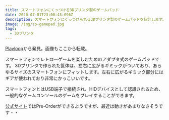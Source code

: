 ```yaml
---
title: スマートフォンにくっつける3Dプリンタ製のゲームパッド
date: 2020-07-01T23:00:43.096Z
description: スマートフォンにくっつけられる3Dプリンタ製のゲームパッドを紹介します。
image: /img/sp-gamepad.jpg
tags:
  - 3Dプリンタ
---
```

[Playloop](https://hackaday.io/project/167275-playloop)から発見。画像もここから転載。

スマートフォンでレトローゲームを楽しむためのアダプタ式のゲームパッドです。
3Dプリンタで作られた筐体は、左右に広がるギミックがついており、あらゆるサイズのスマートフォンにフィットします。左右に広がるギミック部分にはギアが使われており非常にかっこいいです。

スマートフォンとはUSB端子で接続され、HIDデバイスとして認識されるため、一般的なゲームコンソールのゲームをプレイすることができます。

[公式サイト](https://playloop1.weebly.com/)ではPre-Orderができるようですが、最近は動きがあまりなさそうです・・
